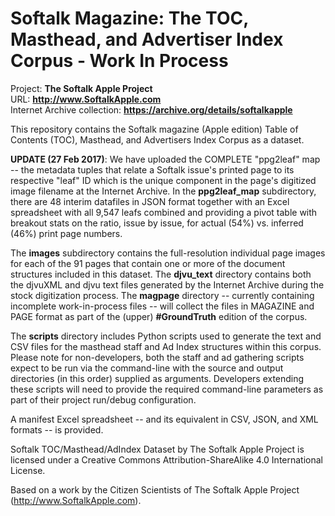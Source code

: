 Softalk Magazine: The TOC, Masthead, and Advertiser Index Corpus - Work In Process
==================================================================================

Project: **The Softalk Apple Project**  
URL: **http://www.SoftalkApple.com**  
Internet Archive collection: **https://archive.org/details/softalkapple**

This repository contains the Softalk magazine (Apple edition) Table of Contents
(TOC), Masthead, and Advertisers Index Corpus as a dataset.

**UPDATE (27 Feb 2017)**: We have uploaded the COMPLETE "ppg2leaf" map -- the metadata 
tuples that relate a Softalk issue's printed page to its respective "leaf" ID which
is the unique component in the page's digitized image filename at the Internet Archive.
In the **ppg2leaf_map** subdirectory, there are 48 interim datafiles in JSON format 
together with an Excel spreadsheet with all 9,547 leafs combined and providing a
pivot table with breakout stats on the ratio, issue by issue, for actual (54%) vs. 
inferred (46%) print page numbers.

The **images** subdirectory contains the full-resolution individual page images
for each of the 91 pages that contain one or more of the document structures
included in this dataset. The **djvu_text** directory contains both the djvuXML
and djvu text files generated by the Internet Archive during the stock
digitization process. The **magpage** directory -- currently containing
incomplete work-in-process files -- will collect the files in MAGAZINE and PAGE
format as part of the (upper) **\#GroundTruth** edition of the corpus.

The **scripts** directory includes Python scripts used to generate the text and
CSV files for the masthead staff and Ad Index structures within this corpus.
Please note for non-developers, both the staff and ad gathering scripts expect
to be run via the command-line with the source and output directories (in this
order) supplied as arguments. Developers extending these scripts will need to
provide the required command-line parameters as part of their project run/debug
configuration.

A manifest Excel spreadsheet -- and its equivalent in CSV, JSON, and XML formats
-- is provided.

Softalk TOC/Masthead/AdIndex Dataset by The Softalk Apple Project is licensed
under a Creative Commons Attribution-ShareAlike 4.0 International License.

Based on a work by the Citizen Scientists of The Softalk Apple Project
(http://www.SoftalkApple.com).
